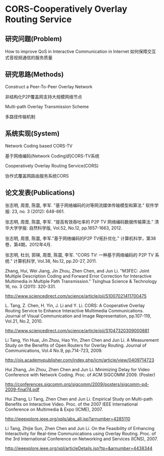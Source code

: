 # CORS-Cooperatively Overlay Routing Service #

## 研究问题(Problem) ##
How to improve QoS in Interactive Communication in Internet
如何保障交互式音视频通信的服务质量

## 研究思路(Methods) ##
Construct a Peer-To-Peer Overlay Network

非结构化P2P覆盖网支持大规模网络节点

Multi-path Overlay Transmission Scheme

多路径传输机制

## 系统实现(System) ##
Network Coding based CORS-TV

基于网络编码(Network Coding)的CORS-TV系统

Cooperatively Overlay Routing Service(CORS)

协作式覆盖网路由服务系统CORS

## 论文发表(Publications) ##
张志明, 周晋, 陈震, 李军. "基于网络编码的对等网流媒体传输模型和算法." 软件学报: 23, no. 3 (2012): 648-661.

张志明, 周晋, 陈震, 李军. "提高有效吞吐率的 P2P TV 网络编码数据传输算法." 清华大学学报: 自然科学版, Vol.52, No.12, pp.1657-1663, 2012.

张志明, 周晋, 陈震, 李军."基于网络编码的P2P TV拓扑优化." 计算机科学，第38卷，第4期，2012年4月.

张志明, 杜剑, 郭瑛, 周晋, 陈震, 李军. "CORS TV: 一种基于网络编码的 P2P TV 系统." 计算机科学, Vol.38, No.12, pp.20-27, 2011.

Zhang, Hui, Wei Jiang, Jin Zhou, Zhen Chen, and Jun Li. "M3FEC: Joint Multiple Description Coding and Forward Error Correction for Interactive Multimedia in Multiple Path Transmission." Tsinghua Science & Technology 16, no. 3 (2011): 320-331.

http://www.sciencedirect.com/science/article/pii/S1007021411700475

L. Tang, Z. Chen, H. Yin, J. Li and Y. Li. CORS: A Cooperative Overlay Routing Service to Enhance Interactive Multimedia Communications. Journal of Visual Communication and Image Representation, pp.107-119, Vol.21, No.2, 2010.

http://www.sciencedirect.com/science/article/pii/S1047320309000881

Li Tang, Yin Huai, Jin Zhou, Hao Yin, Zhen Chen and Jun Li. A Measurement Study on the Benefits of Open Routers for Overlay Routing. Journal of Communications, Vol.4 No.9, pp.714-723, 2009.

http://ojs.academypublisher.com/index.php/jcm/article/view/0409714723

Hui Zhang, Jin Zhou, Zhen Chen and Jun Li. Minimizing Delay for Video Conference with Network Coding. Proc. of ACM SIGCOMM 2009. (Poster)

http://conferences.sigcomm.org/sigcomm/2009/posters/sigcomm-pd-2009-final74.pdf

Hui Zhang, Li Tang, Zhen Chen and Jun Li. Empirical Study on Multi-path Benefits on Interactive Video. Proc. of the 2007 IEEE International Conference on Multimedia & Expo (ICME), 2007.

http://ieeexplore.ieee.org/xpls/abs_all.jsp?arnumber=4285110

Li Tang, Zhijie Sun, Zhen Chen and Jun Li. On the Feasibility of Enhancing Interactivity for Real-time Communications using Overlay Routing. Proc. of the 3rd International Conference on Networking and Services (ICNS), 2007.

http://ieeexplore.ieee.org/xpl/articleDetails.jsp?tp=&arnumber=4438344